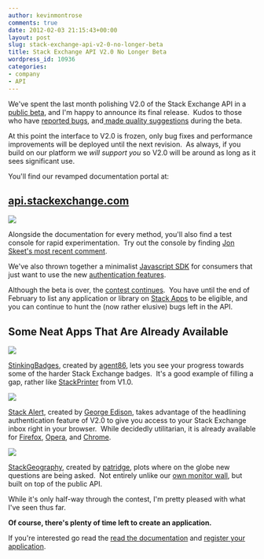 ```yaml
---
author: kevinmontrose
comments: true
date: 2012-02-03 21:15:43+00:00
layout: post
slug: stack-exchange-api-v2-0-no-longer-beta
title: Stack Exchange API V2.0 No Longer Beta
wordpress_id: 10936
categories:
- company
- API
---
```


We've spent the last month polishing V2.0 of the Stack Exchange API in a [public beta](http://blog.stackoverflow.com/2011/12/stack-exchange-api-v2-0-public-beta/), and I'm happy to announce its final release.  Kudos to those who have [reported bugs](http://stackapps.com/questions/tagged/bug+status-completed), and[ made quality suggestions](http://stackapps.com/questions/tagged/feature-request+status-completed) during the beta.

At this point the interface to V2.0 is frozen, only bug fixes and performance improvements will be deployed until the next revision.  As always, if you build on our platform we _will support you_ so V2.0 will be around as long as it sees significant use.

You'll find our revamped documentation portal at:


## [api.stackexchange.com](https://api.stackexchange.com/)




[![](/blog/images/2012-02-03-stack-exchange-api-v2-0-no-longer-beta/documentation1.png)](https://api.stackexchange.com/)




Alongside the documentation for every method, you'll also find a test console for rapid experimentation.  Try out the console by finding [Jon Skeet's most recent comment](https://api.stackexchange.com/docs/comments-on-users#pagesize=1&order=desc&sort=creation&ids=22656&filter=!-q2Raa_L&site=stackoverflow&run=true).




We've also thrown together a minimalist [Javascript SDK](https://api.stackexchange.com/docs/js-lib) for consumers that just want to use the new [authentication features](https://api.stackexchange.com/docs/authentication).




Although the beta is over, the [contest continues](http://blog.stackoverflow.com/2011/12/stack-exchange-api-v2-0-public-beta/).  You have until the end of February to list any application or library on [Stack Apps](http://stackapps.com/) to be eligible, and you can continue to hunt the (now rather elusive) bugs left in the API.





## Some Neat Apps That Are Already Available


[![](/blog/images/2012-02-03-stack-exchange-api-v2-0-no-longer-beta/stinking1.png)](http://stackapps.com/questions/2982/stinkingbadges-track-your-progress-towards-long-term-badges)

[StinkingBadges](http://stackapps.com/questions/2982/stinkingbadges-track-your-progress-towards-long-term-badges), created by [agent86](http://stackexchange.com/users/1026765), lets you see your progress towards some of the harder Stack Exchange badges.  It's a good example of filling a gap, rather like [StackPrinter](http://www.stackprinter.com/) from V1.0.

[![](/blog/images/2012-02-03-stack-exchange-api-v2-0-no-longer-beta/stackalert.png)](http://stackapps.com/questions/2874/stack-alert-google-chrome-extension-keep-tabs-on-your-inbox-without-needing)

[Stack Alert](http://stackapps.com/questions/2874/stack-alert-google-chrome-extension-keep-tabs-on-your-inbox-without-needing), created by [George Edison](http://stackexchange.com/users/65895), takes advantage of the headlining authentication feature of V2.0 to give you access to your Stack Exchange inbox right in your browser.  While decidedly utilitarian, it is already available for [Firefox](http://stackapps.com/questions/2909/stack-alert-mozilla-firefox-add-on-keep-tabs-on-your-inbox-without-needing-t), [Opera](http://stackapps.com/questions/2948/stack-alert-opera-keep-tabs-on-your-inbox-without-needing-to-have-a-stack-ex), and [Chrome](http://stackapps.com/questions/2874/stack-alert-google-chrome-extension-keep-tabs-on-your-inbox-without-needing).


[![](/blog/images/2012-02-03-stack-exchange-api-v2-0-no-longer-beta/stackgeography.png)](http://stackapps.com/questions/2913/stackgeography-a-stack-exchange-question-mapping-site)




[StackGeography](http://stackapps.com/questions/2913/stackgeography-a-stack-exchange-question-mapping-site), created by [patridge](http://stackexchange.com/users/20388), plots where on the globe new questions are being asked.  Not entirely unlike our [own monitor wall](http://blog.stackoverflow.com/2011/12/the-stack-big-board/), but built on top of the public API.




While it's only half-way through the contest, I'm pretty pleased with what I've seen thus far.




**Of course, there's plenty of time left to create an application.**




If you're interested go read the [read the documentation](http://api.stackexchange.com/) and [register your application](http://stackapps.com/apps/oauth/register).
